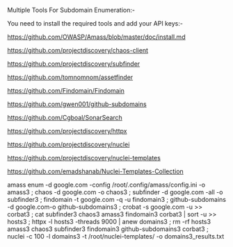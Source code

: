 Multiple Tools For Subdomain Enumeration:-


You need to install the required tools and add your API keys:-

https://github.com/OWASP/Amass/blob/master/doc/install.md

https://github.com/projectdiscovery/chaos-client

https://github.com/projectdiscovery/subfinder

https://github.com/tomnomnom/assetfinder

https://github.com/Findomain/Findomain

https://github.com/gwen001/github-subdomains

https://github.com/Cgboal/SonarSearch

https://github.com/projectdiscovery/httpx

https://github.com/projectdiscovery/nuclei

https://github.com/projectdiscovery/nuclei-templates

https://github.com/emadshanab/Nuclei-Templates-Collection




amass enum -d google.com -config /root/.config/amass/config.ini -o amass3 ; chaos -d google.com -o chaos3  ; subfinder -d google.com -all -o subfinder3 ; findomain -t google.com -q -u findomain3 ; github-subdomains -d google.com-o github-subdomains3 ; crobat -s google.com -u >> corbat3 ; cat  subfinder3 chaos3 amass3 findomain3 corbat3 | sort -u >> hosts3 ;  httpx -l hosts3 -threads 9000  | anew domains3 ; rm -rf hosts3 amass3 chaos3 subfinder3 findomain3 github-subdomains3 corbat3 ; nuclei -c 100 -l domains3 -t /root/nuclei-templates/  -o domains3_results.txt

